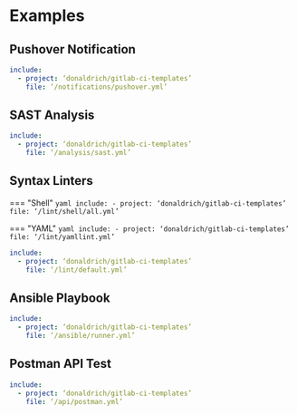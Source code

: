 # Examples

## Pushover Notification

``` yaml
include:
  - project: ‘donaldrich/gitlab-ci-templates’
    file: ‘/notifications/pushover.yml’
```

## SAST Analysis

``` yaml
include:
  - project: ‘donaldrich/gitlab-ci-templates’
    file: ‘/analysis/sast.yml’
```

## Syntax Linters

=== "Shell"
    ``` yaml
    include:
      - project: ‘donaldrich/gitlab-ci-templates’
        file: ‘/lint/shell/all.yml’
    ```

=== "YAML"
    ``` yaml
    include:
      - project: ‘donaldrich/gitlab-ci-templates’
        file: ‘/lint/yamllint.yml’
    ```

``` yaml
include:
  - project: ‘donaldrich/gitlab-ci-templates’
    file: ‘/lint/default.yml’
```

## Ansible Playbook

``` yaml
include:
  - project: ‘donaldrich/gitlab-ci-templates’
    file: ‘/ansible/runner.yml’
```

## Postman API Test

``` yaml
include:
  - project: ‘donaldrich/gitlab-ci-templates’
    file: ‘/api/postman.yml’
```

